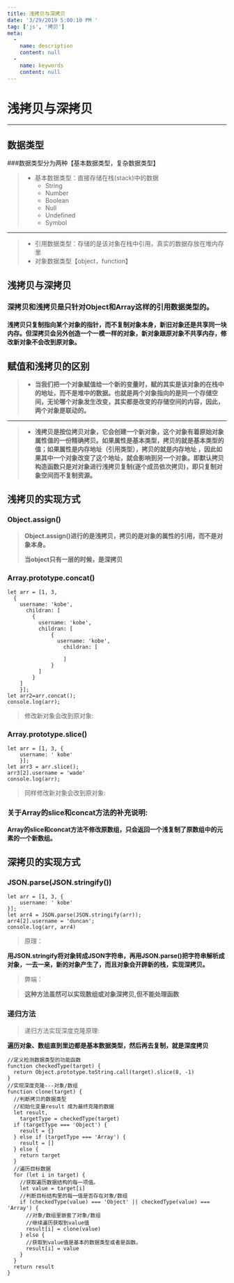 ```yaml
---
title: 浅拷贝与深拷贝
date: '3/29/2019 5:00:10 PM '
tag: ['js', '拷贝']
meta:
  -
    name: description
    content: null
  -
    name: keywords
    content: null
---
```

# 浅拷贝与深拷贝

----------


## 数据类型

###数据类型分为两种【基本数据类型，复杂数据类型】

> - 基本数据类型：直接存储在栈(stack)中的数据
> 	- String
> 	- Number
> 	- Boolean
> 	- Null
> 	- Undefined
> 	- Symbol
> 	

----------

> - 引用数据类型：存储的是该对象在栈中引用，真实的数据存放在堆内存里
>  - 对象数据类型【object，function】

## 浅拷贝与深拷贝

### 深拷贝和浅拷贝是只针对Object和Array这样的引用数据类型的。

#### 浅拷贝只复制指向某个对象的指针，而不复制对象本身，新旧对象还是共享同一块内存。但深拷贝会另外创造一个一模一样的对象，新对象跟原对象不共享内存，修改新对象不会改到原对象。

## 赋值和浅拷贝的区别

> - **当我们把一个对象赋值给一个新的变量时，赋的其实是该对象的在栈中的地址，而不是堆中的数据。也就是两个对象指向的是同一个存储空间，无论哪个对象发生改变，其实都是改变的存储空间的内容，因此，两个对象是联动的。**

----------

> - **浅拷贝是按位拷贝对象，它会创建一个新对象，这个对象有着原始对象属性值的一份精确拷贝。如果属性是基本类型，拷贝的就是基本类型的值；如果属性是内存地址（引用类型），拷贝的就是内存地址 ，因此如果其中一个对象改变了这个地址，就会影响到另一个对象。即默认拷贝构造函数只是对对象进行浅拷贝复制(逐个成员依次拷贝)，即只复制对象空间而不复制资源。**

## 浅拷贝的实现方式

### Object.assign()

> **Object.assign()进行的是浅拷贝，拷贝的是对象的属性的引用，而不是对象本身。**
> 
> **当object只有一层的时候，是深拷贝**

### Array.prototype.concat()

	let arr = [1, 3, 
	  {
	    username: 'kobe',
		  childran: [
	        {
	          username: 'kobe',
	          childran: [
	              {
	                username: 'kobe',
	                  childran: [
	                      
	                  ]
	              }
	          ]
	        }
	    ]
	    }];
	let arr2=arr.concat();    
	console.log(arr);

> 修改新对象会改到原对象:

### Array.prototype.slice()

	let arr = [1, 3, {
	    username: ' kobe'
	    }];
	let arr3 = arr.slice();
	arr3[2].username = 'wade'
	console.log(arr);

> 同样修改新对象会改到原对象:

### 关于Array的slice和concat方法的补充说明:

**Array的slice和concat方法不修改原数组，只会返回一个浅复制了原数组中的元素的一个新数组。**

## 深拷贝的实现方式

### JSON.parse(JSON.stringify())

	let arr = [1, 3, {
	    username: ' kobe'
	}];
	let arr4 = JSON.parse(JSON.stringify(arr));
	arr4[2].username = 'duncan'; 
	console.log(arr, arr4)

> 原理：

**用JSON.stringify将对象转成JSON字符串，再用JSON.parse()把字符串解析成对象，一去一来，新的对象产生了，而且对象会开辟新的栈，实现深拷贝。**

> 弊端：

> **这种方法虽然可以实现数组或对象深拷贝,但不能处理函数**

### 递归方法

> 递归方法实现深度克隆原理:

**遍历对象、数组直到里边都是基本数据类型，然后再去复制，就是深度拷贝**

	//定义检测数据类型的功能函数
	function checkedType(target) {
	  return Object.prototype.toString.call(target).slice(8, -1)
	}
	//实现深度克隆---对象/数组
	function clone(target) {
	  //判断拷贝的数据类型
	  //初始化变量result 成为最终克隆的数据
	  let result,
	    targetType = checkedType(target)
	  if (targetType === 'Object') {
	    result = {}
	  } else if (targetType === 'Array') {
	    result = []
	  } else {
	    return target
	  }
	  //遍历目标数据
	  for (let i in target) {
	    //获取遍历数据结构的每一项值。
	    let value = target[i]
	    //判断目标结构里的每一值是否存在对象/数组
	    if (checkedType(value) === 'Object' || checkedType(value) === 'Array') {
	      //对象/数组里嵌套了对象/数组
	      //继续遍历获取到value值
	      result[i] = clone(value)
	    } else {
	      //获取到value值是基本的数据类型或者是函数。
	      result[i] = value
	    }
	  }
	  return result
	}